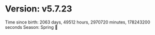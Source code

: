 # Version: v5.7.23
Time since birth: 2063 days, 49512 hours, 2970720 minutes, 178243200 seconds
Season: Spring 🌸
